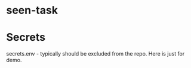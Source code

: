 # seen-task

# Secrets

secrets.env - typically should be excluded from the repo. Here is just for demo.